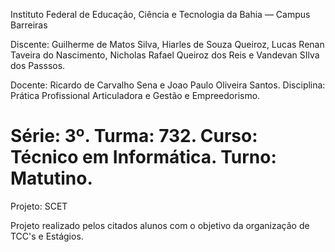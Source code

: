 Instituto Federal de Educação, Ciência e Tecnologia da Bahia — Campus Barreiras

Discente: Guilherme de Matos Silva, Hiarles de Souza Queiroz, Lucas Renan Taveira do Nascimento, Nicholas Rafael Queiroz dos Reis e Vandevan SIlva dos Passsos. 

Docente: Ricardo de Carvalho Sena e Joao Paulo Oliveira Santos. Disciplina: Prática Profissional Articuladora e Gestão e Empreedorismo. 

Série: 3º. Turma: 732. Curso: Técnico em Informática. Turno: Matutino.
======================================================================================================================================================================

Projeto: SCET

Projeto realizado pelos citados alunos com o objetivo da organização de TCC's e Estágios. 
